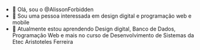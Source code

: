 - 👋 Olá, sou o @AlissonForbidden
- 👀 Sou uma pessoa interessada em design digital e programação web e mobile
- 🌱 Atualmente estou aprendendo Design digital, Banco de Dados, Programação Web e mais no curso de Desenvolvimento de Sistemas da Etec Aristoteles Ferreira

<!---
AlissonForbidden/AlissonForbidden is a ✨ special ✨ repository because its `README.md` (this file) appears on your GitHub profile.
You can click the Preview link to take a look at your changes.
--->
